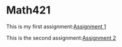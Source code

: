 # Math421
This is my first assignment:[Assignment 1](Assignment1.html)

This is the second assignment:[Assignment 2](file:///C:/Users/student/Downloads/assignment2.html)
